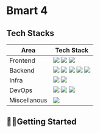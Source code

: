 # Bmart 4

## Tech Stacks

| Area         | Tech Stack                                                                                                                                                                                                                                                                                                                                                                                                                                                                                                                                   |
| ------------ | -------------------------------------------------------------------------------------------------------------------------------------------------------------------------------------------------------------------------------------------------------------------------------------------------------------------------------------------------------------------------------------------------------------------------------------------------------------------------------------------------------------------------------------------- |
| Frontend     | ![](https://img.shields.io/badge/React-blue?longCache=true&logo=React) ![](https://img.shields.io/badge/Styled_Compoenent-blue?color=b80742&longCache=true&logo=styled-components&logoColor=white) ![](https://img.shields.io/badge/Apollo-blue?color=311C87&longCache=true&logo=Apollo-GraphQL&logoColor=white)                                                                                                                                                                                                                             |
| Backend      | ![](https://img.shields.io/badge/Node.js-blue?color=339933&longCache=true&logo=Node.js&logoColor=white) ![](https://img.shields.io/badge/MySQL-blue?color=363c40&longCache=true&logo=MySQL&logoColor=white) ![](https://img.shields.io/badge/GraphQL-blue?color=E10098&longCache=true&logo=GraphQL&logoColor=white) ![](https://img.shields.io/badge/Elastic_Search-blue?color=311C87&longCache=true&logo=Elasticsearch&logoColor=white) ![](https://img.shields.io/badge/NGINX-blue?color=269539&longCache=true&logo=NGINX&logoColor=white) |
| Infra        | ![](https://img.shields.io/badge/Cloudflare-blue?color=F38020&longCache=true&logo=CloudFlare&logoColor=white) ![](https://img.shields.io/badge/AWS_EC2-blue?color=232F3E&longCache=true&logo=Amazon-AWS&logoColor=white)                                                                                                                                                                                                                                                                                                                     |
| DevOps       | ![](https://img.shields.io/badge/Docker-blue?color=2496ED&longCache=true&logo=Docker&logoColor=white) ![](https://img.shields.io/badge/GitHub-blue?color=181717&longCache=true&logo=GitHub&logoColor=white) ![](https://img.shields.io/badge/GitHub_Actions-blue?color=2088FF&longCache=true&logo=GitHub-Actions&logoColor=white)                                                                                                                                                                                                            |
| Miscellanous | ![](https://img.shields.io/badge/Python-blue?color=3776AB&longCache=true&logo=Python&logoColor=white)                                                                                                                                                                                                                                                                                                                                                                                                                                        |

## 🏃‍♂️Getting Started

